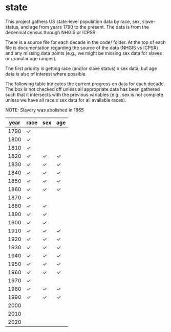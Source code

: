 # state
This project gathers US state-level population data by race, sex, slave-status, 
and age from years 1790 to the present. The data is from the decennial 
census through NHGIS or ICPSR.

There is a source file for each decade in the code/ folder. At the top of each
file is documentation regarding the source of the data (NHGIS vs ICPSR) and any
missing data points (e.g., we might be missing sex data for slaves or granular
age ranges).

The first priority is getting race (and/or slave status) x sex data, but age
data is also of interest where possible.

The following table indicates the current progress on data for each
decade. The box is not checked off unless all appropriate data has been 
gathered such that it intersects with the previous variables (e.g., sex is 
not complete unless we have all race x sex data for all available races).

NOTE: Slavery was abolished in 1865

| year | race     | sex      | age      |
|------|----------|----------|----------|
| 1790 | &check;  |          |          |
| 1800 | &check;  |          |          |
| 1810 | &check;  |          |          |
| 1820 | &check;  | &check;  | &check;  |
| 1830 | &check;  | &check;  | &check;  |
| 1840 | &check;  | &check;  | &check;  |
| 1850 | &check;  | &check;  | &check;  |
| 1860 | &check;  | &check;  | &check;  |
| 1870 | &check;  |          |          |
| 1880 | &check;  | &check;  |          |
| 1890 | &check;  | &check;  |          |
| 1900 | &check;  | &check;  |          |
| 1910 | &check;  | &check;  | &check;  |
| 1920 | &check;  | &check;  | &check;  |
| 1930 | &check;  | &check;  | &check;  |
| 1940 | &check;  | &check;  | &check;  |
| 1950 | &check;  | &check;  | &check;  |
| 1960 | &check;  | &check;  | &check;  |
| 1970 | &check;  |          |          |
| 1980 | &check;  | &check;  | &check;  |
| 1990 | &check;  | &check;  | &check;  |
| 2000 |          |          |          |
| 2010 |          |          |          |
| 2020 |          |          |          |